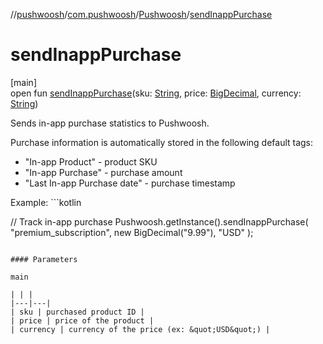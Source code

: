 //[pushwoosh](../../../index.md)/[com.pushwoosh](../index.md)/[Pushwoosh](index.md)/[sendInappPurchase](send-inapp-purchase.md)

# sendInappPurchase

[main]\
open fun [sendInappPurchase](send-inapp-purchase.md)(sku: [String](https://developer.android.com/reference/kotlin/java/lang/String.html), price: [BigDecimal](https://developer.android.com/reference/kotlin/java/math/BigDecimal.html), currency: [String](https://developer.android.com/reference/kotlin/java/lang/String.html))

Sends in-app purchase statistics to Pushwoosh. 

 Purchase information is automatically stored in the following default tags: 

- &quot;In-app Product&quot; - product SKU
- &quot;In-app Purchase&quot; - purchase amount
- &quot;Last In-app Purchase date&quot; - purchase timestamp

 Example: ```kotlin

  // Track in-app purchase
  Pushwoosh.getInstance().sendInappPurchase(
      "premium_subscription",
      new BigDecimal("9.99"),
      "USD"
  );

```

#### Parameters

main

| | |
|---|---|
| sku | purchased product ID |
| price | price of the product |
| currency | currency of the price (ex: &quot;USD&quot;) |
